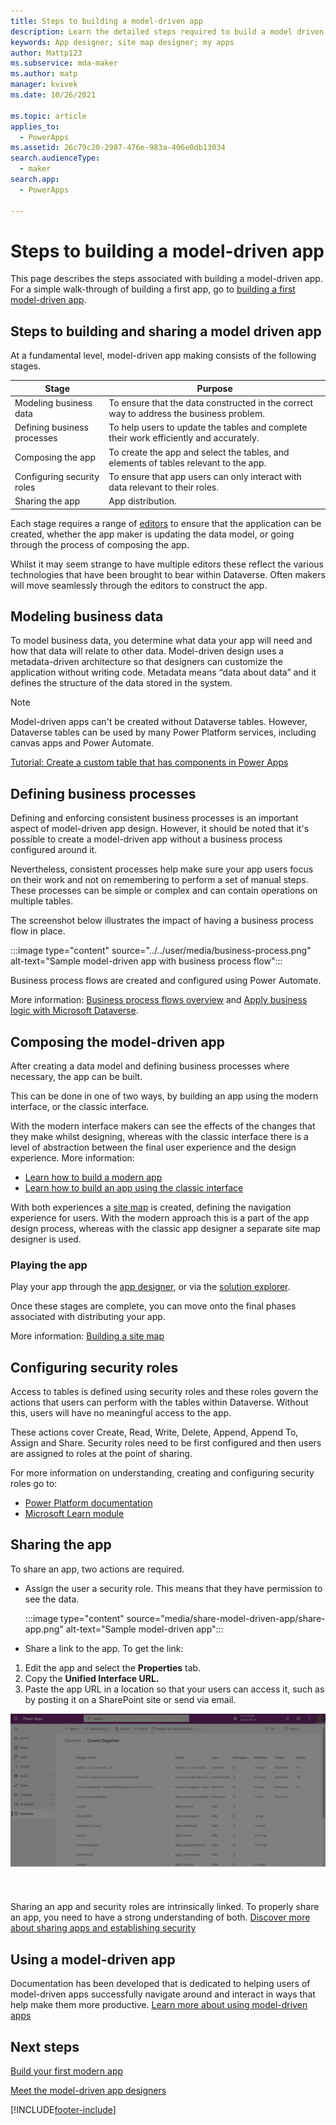 ```yaml
---
title: Steps to building a model-driven app
description: Learn the detailed steps required to build a model driven app.
keywords: App designer; site map designer; my apps
author: Mattp123
ms.subservice: mda-maker
ms.author: matp
manager: kvivek
ms.date: 10/26/2021

ms.topic: article
applies_to: 
  - PowerApps
ms.assetid: 26c79c20-2987-476e-983a-406e0db13034
search.audienceType: 
  - maker
search.app: 
  - PowerApps

---
```


# Steps to building a model-driven app

This page describes the steps associated with building a model-driven app. For a simple walk-through of building a first app, go to [building a first model-driven app](build-first-model-driven-app.md).

## Steps to building and sharing a model driven app

At a fundamental level, model-driven app making consists of the following stages.

|Stage|Purpose|
|-----|-------|
|Modeling business data|To ensure that the data constructed in the correct way to address the business problem.
|Defining business processes|To help users to update the tables and complete their work efficiently and accurately.
|Composing the app|To create the app and select the tables, and elements of tables relevant to the app.
|Configuring security roles|To ensure that app users can only interact with data relevant to their roles.
|Sharing the app|App distribution.

Each stage requires a range of [editors](model-driven-designers.md) to ensure that the application can be created, whether the app maker is updating the data model, or going through the process of composing the app.

Whilst it may seem strange to have multiple editors these reflect the various technologies that have been brought to bear within Dataverse. Often makers will move seamlessly through the editors to construct the app.

## Modeling business data

To model business data, you determine what data your app will need and how that data will relate to other data. Model-driven design uses a metadata-driven architecture so that designers can customize the application without writing code. Metadata means “data about data” and it defines the structure of the data stored in the system.

>[!NOTE]
>Model-driven apps can't be created without Dataverse tables. However, Dataverse tables can be used by many Power Platform services, including canvas apps and Power Automate.

[Tutorial: Create a custom table that has components in Power Apps](../data-platform/create-custom-entity.md)

## Defining business processes

Defining and enforcing consistent business processes is an important aspect of model-driven app design. However, it should be noted that it's possible to create a model-driven app without a business process configured around it.

Nevertheless, consistent processes help make sure your app users focus on their work and not on remembering to perform a set of manual steps. These processes can be simple or complex and can contain operations on multiple tables.

The screenshot below illustrates the impact of having a business process flow in place.

:::image type="content" source="../../user/media/business-process.png" alt-text="Sample model-driven app with business process flow":::

Business process flows are created and configured using Power Automate.  

More information: [Business process flows overview](/power-automate/business-process-flows-overview) and [Apply business logic with Microsoft Dataverse](../data-platform/processes.md).

## Composing the model-driven app

After creating a data model and defining business processes where necessary, the app can be built.

This can be done in one of two ways, by building an app using the modern interface, or the classic interface.

With the modern interface makers can see the effects of the changes that they make whilst designing, whereas with the classic interface there is a level of abstraction between the final user experience and the design experience.
More information: 
- [Learn how to build a modern app](build-first-model-driven-app.md)
- [Learn how to build an app using the classic interface](build-first-model-driven-app-classic.md)

With both experiences a [site map](model-driven-app-glossary.md#site-map) is created, defining the navigation experience for users.  With the modern approach this is a part of the app design process, whereas with the classic app designer a separate site map designer is used.

### Playing the app

Play your app through the [app designer](model-driven-app-glossary.md#app-designer), or via the [solution explorer](model-driven-app-glossary.md#solution-explorer).

Once these stages are complete, you can move onto the final phases associated with distributing your app.

More information: [Building a site map](create-site-map-app.md)

## Configuring security roles

Access to tables is defined using security roles and these roles govern the actions that users can perform with the tables within Dataverse. Without this, users will have no meaningful access to the app.

These actions cover Create, Read, Write, Delete, Append, Append To, Assign and Share. Security roles need to be first configured and then users are assigned to roles at the point of sharing.

For more information on understanding, creating and configuring security roles go to:

- [Power Platform documentation](/power-platform/admin/security-roles-privileges)
- [Microsoft Learn module](/learn/modules/get-started-security-roles/)

## Sharing the app

To share an app, two actions are required.

- Assign the user a security role. This means that they have permission to see the data.

   :::image type="content" source="media/share-model-driven-app/share-app.png" alt-text="Sample model-driven app":::

- Share a link to the app. To get the link:

1. Edit the app and select the **Properties** tab.
2. Copy the **Unified Interface URL.**
3. Paste the app URL in a location so that your users can access it, such as by posting it on a SharePoint site or send via email.

!["Acquiring the link for a model-driven app"](media/share-model-driven-app/app-designer-copy-web-url-process.gif "Acquiring the link for a model-driven app")

Sharing an app and security roles are intrinsically linked. To properly share an app, you need to have a strong understanding of both.  [Discover more about sharing apps and establishing security](share-model-driven-app.md)

## Using a model-driven app

Documentation has been developed that is dedicated to helping users of model-driven apps successfully navigate around and interact in ways that help make them more productive. [Learn more about using model-driven apps](/powerapps/user/use-model-driven-apps)

## Next steps

[Build your first modern app](build-first-model-driven-app.md)

[Meet the model-driven app designers](model-driven-designers.md)

[!INCLUDE[footer-include](../../includes/footer-banner.md)]

